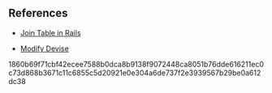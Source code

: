 ## References
- [Join Table in Rails](https://medium.com/@mahdy.a.noureddine/step-by-step-guide-on-efficiently-making-a-join-table-in-rails-426fa6b9cce2)

- [Modify Devise](https://github.com/learn-academy-2023-foxtrot/syllabus/blob/main/capstone/modifying-devise.md)

1860b69f71cbf42ecee7588b0dca8b9138f9072448ca8051b76dde616211ec0c73d868b3671c11c6855c5d20921e0e304a6de737f2e3939567b29be0a612dc38